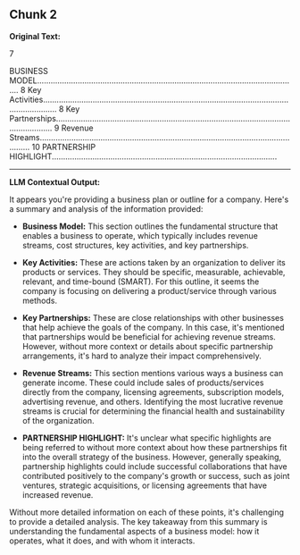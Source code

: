 ## Chunk 2

**Original Text:**

7

BUSINESS MODEL.................................................................................................................... 8
Key Activities.................................................................................................................................. 8
Key Partnerships........................................................................................................................... 9
Revenue Streams........................................................................................................................ 10
PARTNERSHIP HIGHLIGHT....................................................................................................

---

**LLM Contextual Output:**

It appears you're providing a business plan or outline for a company. Here's a summary and analysis of the information provided:

- **Business Model:** This section outlines the fundamental structure that enables a business to operate, which typically includes revenue streams, cost structures, key activities, and key partnerships.

- **Key Activities:** These are actions taken by an organization to deliver its products or services. They should be specific, measurable, achievable, relevant, and time-bound (SMART). For this outline, it seems the company is focusing on delivering a product/service through various methods.

- **Key Partnerships:** These are close relationships with other businesses that help achieve the goals of the company. In this case, it's mentioned that partnerships would be beneficial for achieving revenue streams. However, without more context or details about specific partnership arrangements, it's hard to analyze their impact comprehensively.

- **Revenue Streams:** This section mentions various ways a business can generate income. These could include sales of products/services directly from the company, licensing agreements, subscription models, advertising revenue, and others. Identifying the most lucrative revenue streams is crucial for determining the financial health and sustainability of the organization.

- **PARTNERSHIP HIGHLIGHT:** It's unclear what specific highlights are being referred to without more context about how these partnerships fit into the overall strategy of the business. However, generally speaking, partnership highlights could include successful collaborations that have contributed positively to the company's growth or success, such as joint ventures, strategic acquisitions, or licensing agreements that have increased revenue.

Without more detailed information on each of these points, it's challenging to provide a detailed analysis. The key takeaway from this summary is understanding the fundamental aspects of a business model: how it operates, what it does, and with whom it interacts.
